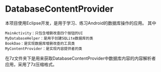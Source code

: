 # DatabaseContentProvider

本项目使用Eclipse开发，是用于学习、练习Android的数据库操作的应用。
其中

	MainActivity：只包含增删改查四个按钮的UI
	MyDatabaseHelper：是用于创建SQLite数据库的类
	BookDao：是实现数据库增删改查的工具类
	MyContentProvider：是实现内容提供者的类

在7z文件夹下是用来获取DatabaseContentProvider中数据库内容的内容解析者应用，采用了7z压缩格式。
